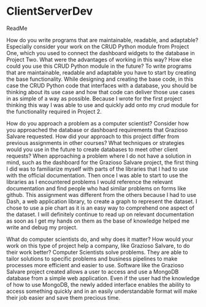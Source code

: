 # ClientServerDev

ReadMe

How do you write programs that are maintainable, readable, and adaptable? Especially consider your work on the CRUD Python module from Project One, which you used to connect the dashboard widgets to the database in Project Two. What were the advantages of working in this way? How else could you use this CRUD Python module in the future?
To write programs that are maintainable, readable and adaptable you have to start by creating the base functionality. While designing and creating the base code, in this case the CRUD Python code that interfaces with a database, you should be thinking about its use case and how that code can deliver those use cases in as simple of a way as possible. Because I wrote for the first project thinking this way I was able to use and quickly add onto my crud module for the functionality required in Project 2.

How do you approach a problem as a computer scientist? Consider how you approached the database or dashboard requirements that Grazioso Salvare requested. How did your approach to this project differ from previous assignments in other courses? What techniques or strategies would you use in the future to create databases to meet other client requests?
When approaching a problem where I do not have a solution in mind, such as the dashboard for the Grazioso Salvare project, the first thing I did was to familiarize myself with parts of the libraries that I had to use with the official documentation. Then once I was able to start to use the libraries as I encountered problems I would reference the relevant documentation and find people who had similar problems on forms like github. This assignment was different from the others because I had to use Dash, a web application library, to create a graph to represent the dataset. I chose to use a pie chart as it is an easy way to comprehend one aspect of the dataset. I will definitely continue to read up on relevant documentation as soon as I get my hands on them as the base of knowledge helped me write and debug my project.

What do computer scientists do, and why does it matter? How would your work on this type of project help a company, like Grazioso Salvare, to do their work better?
Computer Scientists solve problems. They are able to tailor solutions to specific problems and business pipelines to make processes more efficient and easier to use. Software like the  Grazioso Salvare project created allows a user to access and use a MongoDB database from a simple web application. Even if the user had the knowledge of how to use MongoDB, the newly added interface enables the  ability to access something quickly and in an easily understandable format will make their job easier and save them precious time.

